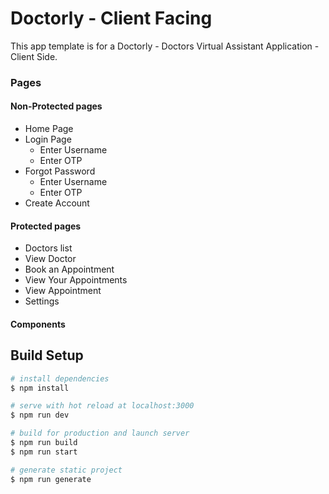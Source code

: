 # Doctorly - Client Facing

This app template is for a Doctorly - Doctors Virtual Assistant Application - Client Side.

### Pages

#### Non-Protected pages

- Home Page
- Login Page
    - Enter Username
    - Enter OTP
- Forgot Password
    - Enter Username
    - Enter OTP
- Create Account

#### Protected pages

- Doctors list
- View Doctor
- Book an Appointment
- View Your Appointments
- View Appointment
- Settings

#### Components

## Build Setup

```bash
# install dependencies
$ npm install

# serve with hot reload at localhost:3000
$ npm run dev

# build for production and launch server
$ npm run build
$ npm run start

# generate static project
$ npm run generate
```

